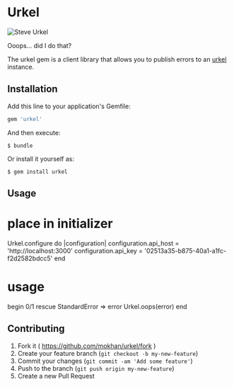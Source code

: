 # Urkel

![Steve Urkel](http://upload.wikimedia.org/wikipedia/en/d/da/2005_0308_urkel.jpg)

Ooops... did I do that?

The urkel gem is a client library that allows you to publish errors
to an [urkel](https://github.com/mokhan/urkel-api) instance.

## Installation

Add this line to your application's Gemfile:

```ruby
gem 'urkel'
```

And then execute:

    $ bundle

Or install it yourself as:

    $ gem install urkel

## Usage

  # place in initializer
  Urkel.configure do |configuration|
    configuration.api_host = 'http://localhost:3000'
    configuration.api_key = '02513a35-b875-40a1-a1fc-f2d2582bdcc5'
  end

  # usage
  begin 
    0/1
  rescue StandardError => error
    Urkel.oops(error)
  end

## Contributing

1. Fork it ( https://github.com/mokhan/urkel/fork )
2. Create your feature branch (`git checkout -b my-new-feature`)
3. Commit your changes (`git commit -am 'Add some feature'`)
4. Push to the branch (`git push origin my-new-feature`)
5. Create a new Pull Request
